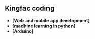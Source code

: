 
## Kingfac coding

- **[Web and mobile app development]**
- **[machine learning in python]**
- **[Arduino]**


